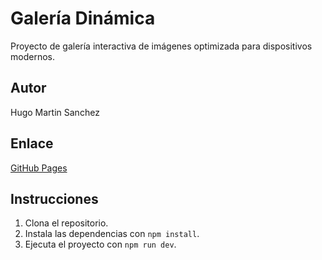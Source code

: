 # Galería Dinámica

Proyecto de galería interactiva de imágenes optimizada para dispositivos modernos.

## Autor
Hugo Martin Sanchez

## Enlace
[GitHub Pages]([https://tuusuario.github.io/tu-repositorio](https://hugomartiin.github.io/galeriaFotos/))

## Instrucciones
1. Clona el repositorio.
2. Instala las dependencias con `npm install`.
3. Ejecuta el proyecto con `npm run dev`.
